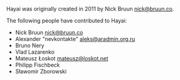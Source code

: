 Hayai was originally created in 2011 by Nick Bruun <nick@bruun.co>.

The following people have contributed to Hayai:

* Nick Bruun <nick@bruun.co>
* Alexander "nevkontakte" <aleks@aradmin.org.ru>
* Bruno Nery
* Vlad Lazarenko
* Mateusz Łoskot <mateusz@loskot.net>
* Philipp Fischbeck
* Sławomir Zborowski

